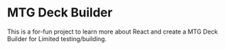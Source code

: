 # MTG Deck Builder

This is a for-fun project to learn more about React and create a MTG Deck Builder for Limited testing/building.